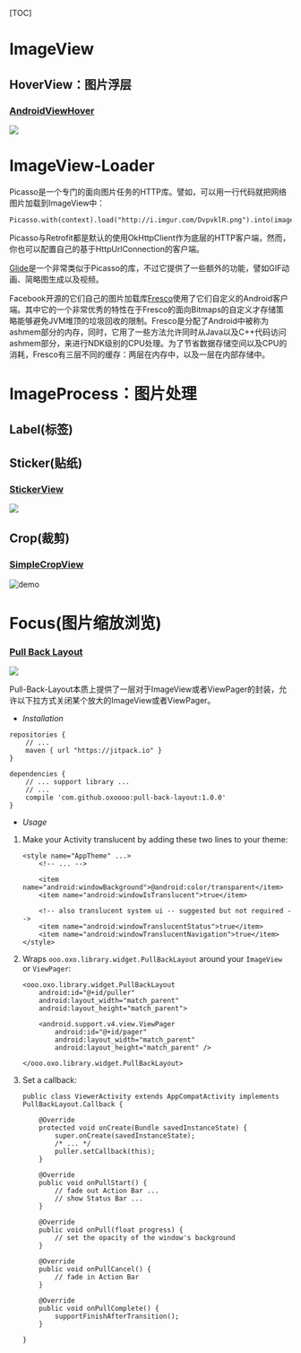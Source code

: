 [TOC]

# ImageView

## HoverView：图片浮层

### [**AndroidViewHover**](https://github.com/daimajia/AndroidViewHover)

![](https://camo.githubusercontent.com/44affb72f0688c213500917009a1680b41492413/687474703a2f2f7777322e73696e61696d672e636e2f6d773639302f36313064633033346a7731656a356969686a746c35673230387a3066326e70642e676966)

# ImageView-Loader
Picasso是一个专门的面向图片任务的HTTP库。譬如，可以用一行代码就把网络图片加载到ImageView中：

``` 
Picasso.with(context).load("http://i.imgur.com/DvpvklR.png").into(imageView);
```

Picasso与Retrofit都是默认的使用OkHttpClient作为底层的HTTP客户端，然而，你也可以配置自己的基于HttpUrlConnection的客户端。

[Glide](https://github.com/bumptech/glide/wiki)是一个非常类似于Picasso的库，不过它提供了一些额外的功能，譬如GIF动画、简略图生成以及视频。

Facebook开源的它们自己的图片加载库[Fresco](https://code.facebook.com/posts/366199913563917/introducing-fresco-a-new-image-library-for-android/)使用了它们自定义的Android客户端。其中它的一个非常优秀的特性在于Fresco的面向Bitmaps的自定义才存储策略能够避免JVM堆顶的垃圾回收的限制。Fresco是分配了Android中被称为ashmem部分的内存，同时，它用了一些方法允许同时从Java以及C++代码访问ashmem部分，来进行NDK级别的CPU处理。为了节省数据存储空间以及CPU的消耗，Fresco有三层不同的缓存：两层在内存中，以及一层在内部存储中。

# ImageProcess：图片处理

## Label(标签)

## Sticker(贴纸)

### [StickerView](https://github.com/nimengbo/StickerView)

![](https://github.com/nimengbo/StickerView/raw/master/stickerGIF.gif)



## Crop(裁剪)

### [SimpleCropView](https://github.com/IsseiAoki/SimpleCropView)

![demo](https://camo.githubusercontent.com/7ef872746a0181356ea0b44d94b7bd939f28c5ae/68747470733a2f2f7261772e6769746875622e636f6d2f77696b692f4973736569416f6b692f53696d706c6543726f70566965772f696d616765732f6769662f64656d6f5f62617369635f75736167652e676966)

# Focus(图片缩放浏览)

### [Pull Back Layout](https://github.com/oxoooo/pull-back-layout)

![](https://github.com/oxoooo/pull-back-layout/raw/master/screenshot.gif)

Pull-Back-Layout本质上提供了一层对于ImageView或者ViewPager的封装，允许以下拉方式关闭某个放大的ImageView或者ViewPager。

- *Installation*

``` 
repositories {
    // ...
    maven { url "https://jitpack.io" }
}

dependencies {
    // ... support library ...
    // ...
    compile 'com.github.oxoooo:pull-back-layout:1.0.0'
}
```

- *Usage*


1. Make your Activity translucent by adding these two lines to your theme:
   
   ``` 
   <style name="AppTheme" ...>
       <!-- ... -->
   
       <item name="android:windowBackground">@android:color/transparent</item>
       <item name="android:windowIsTranslucent">true</item>
   
       <!-- also translucent system ui -- suggested but not required -->
       <item name="android:windowTranslucentStatus">true</item>
       <item name="android:windowTranslucentNavigation">true</item>
   </style>
   ```
   
2. Wraps `ooo.oxo.library.widget.PullBackLayout` around your `ImageView` or `ViewPager`:
   
   ``` 
   <ooo.oxo.library.widget.PullBackLayout
       android:id="@+id/puller"
       android:layout_width="match_parent"
       android:layout_height="match_parent">
   
       <android.support.v4.view.ViewPager
           android:id="@+id/pager"
           android:layout_width="match_parent"
           android:layout_height="match_parent" />
   
   </ooo.oxo.library.widget.PullBackLayout>
   ```
   
3. Set a callback:
   
   ``` 
   public class ViewerActivity extends AppCompatActivity implements PullBackLayout.Callback {
   
       @Override
       protected void onCreate(Bundle savedInstanceState) {
           super.onCreate(savedInstanceState);
           /* ... */
           puller.setCallback(this);
       }
   
       @Override
       public void onPullStart() {
           // fade out Action Bar ...
           // show Status Bar ...
       }
   
       @Override
       public void onPull(float progress) {
           // set the opacity of the window's background
       }
   
       @Override
       public void onPullCancel() {
           // fade in Action Bar
       }
   
       @Override
       public void onPullComplete() {
           supportFinishAfterTransition();
       }
   
   }
   ```
